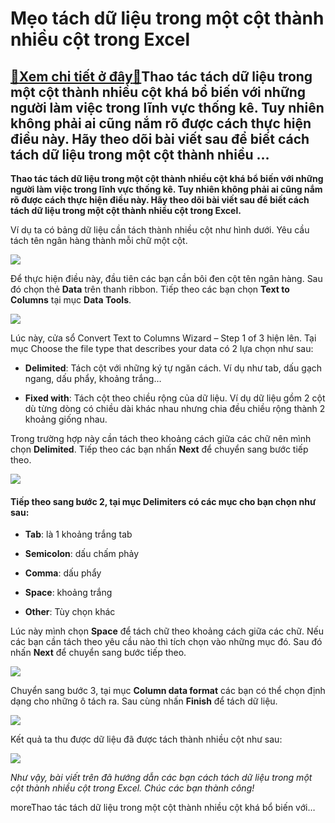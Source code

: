 Mẹo tách dữ liệu trong một cột thành nhiều cột trong Excel
==========================================================

[:gift:Xem chi tiết ở đây:gift:](https://hddtvn.com/meo-tach-du-lieu-trong-mot-cot-thanh-nhieu-cot-trong-excel/)Thao tác tách dữ liệu trong một cột thành nhiều cột khá bổ biến với những người làm việc trong lĩnh vực thống kê. Tuy nhiên không phải ai cũng nắm rõ được cách thực hiện điều này. Hãy theo dõi bài viết sau để biết cách tách dữ liệu trong một cột thành nhiều …
-------------------------------------------------------------------------------------------------------------------------------------------------------------------------------------------------------------------------------------------------------------------

**Thao tác tách dữ liệu trong một cột thành nhiều cột khá bổ biến với những người làm việc trong lĩnh vực thống kê. Tuy nhiên không phải ai cũng nắm rõ được cách thực hiện điều này. Hãy theo dõi bài viết sau để biết cách tách dữ liệu trong một cột thành nhiều cột trong Excel.**


Ví dụ ta có bảng dữ liệu cần tách thành nhiều cột như hình dưới. Yêu cầu tách tên ngân hàng thành mỗi chữ một cột.


![](https://hddtvn.com/wp-content/uploads/2021/01/RXqxurE.png)


Để thực hiện điều này, đầu tiên các bạn cần bôi đen cột tên ngân hàng. Sau đó chọn thẻ **Data** trên thanh ribbon. Tiếp theo các bạn chọn **Text to Columns** tại mục **Data Tools**.


![](https://hddtvn.com/wp-content/uploads/2021/01/PKaXZJH.png)


Lúc này, cửa sổ Convert Text to Columns Wizard – Step 1 of 3 hiện lên. Tại mục Choose the file type that describes your data có 2 lựa chọn như sau:




* **Delimited**: Tách cột với những ký tự ngăn cách. Ví dụ như tab, dấu gạch ngang, dấu phẩy, khoảng trắng…

* **Fixed with**: Tách cột theo chiều rộng của dữ liệu. Ví dụ dữ liệu gồm 2 cột dù từng dòng có chiều dài khác nhau nhưng chia đều chiều rộng thành 2 khoảng giống nhau.



Trong trường hợp này cần tách theo khoảng cách giữa các chữ nên mình chọn **Delimited**. Tiếp theo các bạn nhấn **Next** để chuyển sang bước tiếp theo.


![](https://hddtvn.com/wp-content/uploads/2021/01/9Ihw1CN.png)


#### Tiếp theo sang bước 2, tại mục **Delimiters** có các mục cho bạn chọn như sau:




* **Tab**: là 1 khoảng trắng tab

* **Semicolon**: dấu chấm phảy

* **Comma**: dấu phẩy

* **Space**: khoảng trắng

* **Other**: Tùy chọn khác



Lúc này mình chọn **Space** để tách chữ theo khoảng cách giữa các chữ. Nếu các bạn cần tách theo yêu cầu nào thì tích chọn vào những mục đó. Sau đó nhấn **Next** để chuyển sang bước tiếp theo.


![](https://hddtvn.com/wp-content/uploads/2021/01/kBvnoDn.png)


Chuyển sang bước 3, tại mục **Column data format** các bạn có thể chọn định dạng cho những ô tách ra. Sau cùng nhấn **Finish** để tách dữ liệu.


![](https://hddtvn.com/wp-content/uploads/2021/01/l3sGo6a.png)


Kết quả ta thu được dữ liệu đã được tách thành nhiều cột như sau:


![](https://hddtvn.com/wp-content/uploads/2021/01/flTuqlM.png)


*Như vậy, bài viết trên đã hướng dẫn các bạn cách tách dữ liệu trong một cột thành nhiều cột trong Excel. Chúc các bạn thành công!*


moreThao tác tách dữ liệu trong một cột thành nhiều cột khá bổ biến với…

